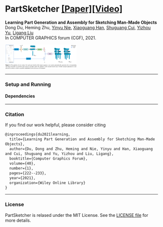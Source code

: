 # PartSketcher [[Paper]](https://onlinelibrary.wiley.com/doi/full/10.1111/cgf.14184)[[Video]](https://www.youtube.com/watch?v=-8XBqwz7u5M)

**Learning Part Generation and Assembly for Sketching Man-Made Objects**  
Dong Du, Heming Zhu, [Yinyu Nie](https://yinyunie.github.io/), [Xiaoguang Han](https://mypage.cuhk.edu.cn/academics/hanxiaoguang/), [Shuguang Cui](https://sse.cuhk.edu.cn/en/faculty/cuishuguang), [Yizhou Yu](https://i.cs.hku.hk/~yzyu/), [Ligang Liu](http://staff.ustc.edu.cn/~lgliu/)  
In COMPUTER GRAPHICS forum (CGF), 2021.  

<img src="figures/pipeline.png" alt="teaser" style="zoom:23%;" />

---

### Setup and Running

#### Dependencies


---

### Citation

If you find our work helpful, please consider citing

```
@inproceedings{du2021learning,
  title={Learning Part Generation and Assembly for Sketching Man-Made Objects},
  author={Du, Dong and Zhu, Heming and Nie, Yinyu and Han, Xiaoguang and Cui, Shuguang and Yu, Yizhou and Liu, Ligang},
  booktitle={Computer Graphics Forum},
  volume={40},
  number={1},
  pages={222--233},
  year={2021},
  organization={Wiley Online Library}
}
```

---

### License

PartSketcher is relased under the MIT License. See the [LICENSE file](LICENSE ) for more details.
